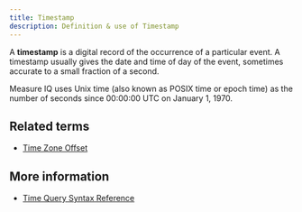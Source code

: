 ```yaml
---
title: Timestamp
description: Definition & use of Timestamp
---
```


A **timestamp** is a digital record of the occurrence of a particular event. A timestamp usually gives the date and time of day of the event, sometimes accurate to a small fraction of a second.

Measure IQ uses Unix time (also known as POSIX time or epoch time) as the number of seconds since 00:00:00 UTC on January 1, 1970.

## Related terms

- [Time Zone Offset](../time-zone-offset)

## More information

- [Time Query Syntax Reference](/measure_iq/measure-user-guides/build-queries-and-visualizations/time-query-syntax-reference)
